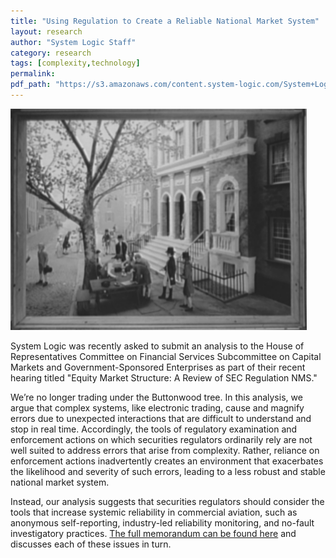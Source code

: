 ```yaml
---
title: "Using Regulation to Create a Reliable National Market System"
layout: research
author: "System Logic Staff" 
category: research
tags: [complexity,technology] 
permalink: 
pdf_path: "https://s3.amazonaws.com/content.system-logic.com/System+Logic+Memo+to+House+Financial+Services+Subcommittee+on+Capital+Markets.pdf"
---
```


<img class="research-header" src="/assets/images/Using Regulation to Create a Reliable National Market System_images/image_0.png"/>

System Logic was recently asked to submit an analysis to the House of Representatives Committee on Financial Services Subcommittee on Capital Markets and Government-Sponsored Enterprises as part of their recent hearing titled "Equity Market Structure: A Review of SEC Regulation NMS."

We’re no longer trading under the Buttonwood tree. In this analysis, we argue that complex systems, like electronic trading, cause and magnify errors due to unexpected interactions that are difficult to understand and stop in real time. Accordingly, the tools of regulatory examination and enforcement actions on which securities regulators ordinarily rely are not well suited to address errors that arise from complexity. Rather, reliance on enforcement actions inadvertently creates an environment that exacerbates the likelihood and severity of such errors, leading to a less robust and stable national market system. 

Instead, our analysis suggests that securities regulators should consider the tools that increase systemic reliability in commercial aviation, such as anonymous self-reporting, industry-led reliability monitoring, and no-fault investigatory practices. [The full memorandum can be found here](https://s3.amazonaws.com/content.system-logic.com/System+Logic+Memo+to+House+Financial+Services+Subcommittee+on+Capital+Markets.pdf) and discusses each of these issues in turn.

